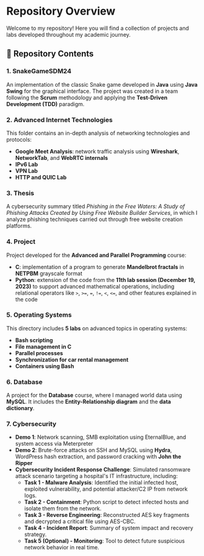 # Repository Overview

Welcome to my repository! Here you will find a collection of projects and labs developed throughout my academic journey.

## 📁 Repository Contents

### 1. SnakeGameSDM24  
An implementation of the classic Snake game developed in **Java** using **Java Swing** for the graphical interface. The project was created in a team following the **Scrum** methodology and applying the **Test-Driven Development (TDD)** paradigm.

### 2. Advanced Internet Technologies  
This folder contains an in-depth analysis of networking technologies and protocols:
- **Google Meet Analysis**: network traffic analysis using **Wireshark**, **NetworkTab**, and **WebRTC internals**  
- **IPv6 Lab**  
- **VPN Lab**  
- **HTTP and QUIC Lab**

### 3. Thesis  
A cybersecurity summary titled _Phishing in the Free Waters: A Study of Phishing Attacks Created by Using Free Website Builder Services_, in which I analyze phishing techniques carried out through free website creation platforms.

### 4. Project  
Project developed for the **Advanced and Parallel Programming** course:
- **C**: implementation of a program to generate **Mandelbrot fractals** in **NETPBM** grayscale format  
- **Python**: extension of the code from the **11th lab session (December 19, 2023)** to support advanced mathematical operations, including relational operators like `>`, `>=`, `=`, `!=`, `<`, `<=`, and other features explained in the code

### 5. Operating Systems  
This directory includes **5 labs** on advanced topics in operating systems:
- **Bash scripting**  
- **File management in C**  
- **Parallel processes**  
- **Synchronization for car rental management**  
- **Containers using Bash**

### 6. Database  
A project for the **Database** course, where I managed world data using **MySQL**. It includes the **Entity-Relationship diagram** and the **data dictionary**.

### 7. Cybersecurity  
- **Demo 1**: Network scanning, SMB exploitation using EternalBlue, and system access via Meterpreter  
- **Demo 2**: Brute-force attacks on SSH and MySQL using **Hydra**, WordPress hash extraction, and password cracking with **John the Ripper**
- **Cybersecurity Incident Response Challenge**: Simulated ransomware attack scenario targeting a hospital's IT infrastructure, including:
  - **Task 1 - Malware Analysis**: Identified the initial infected host, exploited vulnerability, and potential attacker/C2 IP from network logs.
  - **Task 2 - Containment**: Python script to detect infected hosts and isolate them from the network.
  - **Task 3 - Reverse Engineering**: Reconstructed AES key fragments and decrypted a critical file using AES-CBC.
  - **Task 4 - Incident Report**: Summary of system impact and recovery strategy.
  - **Task 5 (Optional) - Monitoring**: Tool to detect future suspicious network behavior in real time.
